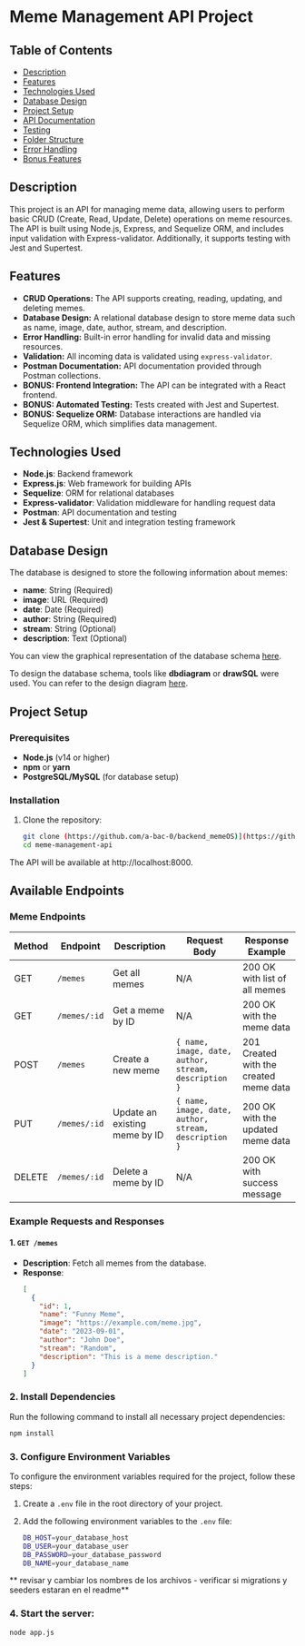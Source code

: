 # Meme Management API Project

## Table of Contents

- [Description](#description)
- [Features](#features)
- [Technologies Used](#technologies-used)
- [Database Design](#database-design)
- [Project Setup](#project-setup)
- [API Documentation](#api-documentation)
- [Testing](#testing)
- [Folder Structure](#folder-structure)
- [Error Handling](#error-handling)
- [Bonus Features](#bonus-features)

## Description

This project is an API for managing meme data, allowing users to perform basic CRUD (Create, Read, Update, Delete) operations on meme resources. The API is built using Node.js, Express, and Sequelize ORM, and includes input validation with Express-validator. Additionally, it supports testing with Jest and Supertest.

## Features

- **CRUD Operations:** The API supports creating, reading, updating, and deleting memes.
- **Database Design:** A relational database design to store meme data such as name, image, date, author, stream, and description.
- **Error Handling:** Built-in error handling for invalid data and missing resources.
- **Validation:** All incoming data is validated using `express-validator`.
- **Postman Documentation:** API documentation provided through Postman collections.
- **BONUS: Frontend Integration:** The API can be integrated with a React frontend.
- **BONUS: Automated Testing:** Tests created with Jest and Supertest.
- **BONUS: Sequelize ORM:** Database interactions are handled via Sequelize ORM, which simplifies data management.

## Technologies Used

- **Node.js**: Backend framework
- **Express.js**: Web framework for building APIs
- **Sequelize**: ORM for relational databases
- **Express-validator**: Validation middleware for handling request data
- **Postman**: API documentation and testing
- **Jest & Supertest**: Unit and integration testing framework

## Database Design

The database is designed to store the following information about memes:

- **name**: String (Required)
- **image**: URL (Required)
- **date**: Date (Required)
- **author**: String (Required)
- **stream**: String (Optional)
- **description**: Text (Optional)

You can view the graphical representation of the database schema [here](#).

To design the database schema, tools like **dbdiagram** or **drawSQL** were used. You can refer to the design diagram [here](#).

## Project Setup

### Prerequisites

- **Node.js** (v14 or higher)
- **npm** or **yarn**
- **PostgreSQL/MySQL** (for database setup)

### Installation

1. Clone the repository:

   ```bash
   git clone (https://github.com/a-bac-0/backend_memeOS)](https://github.com/a-bac-0/backend_memeOS.git)
   cd meme-management-api
   ```

The API will be available at http://localhost:8000.

## Available Endpoints

### Meme Endpoints

| Method | Endpoint     | Description                   | Request Body                                         | Response Example                       |
| ------ | ------------ | ----------------------------- | ---------------------------------------------------- | -------------------------------------- |
| GET    | `/memes`     | Get all memes                 | N/A                                                  | 200 OK with list of all memes          |
| GET    | `/memes/:id` | Get a meme by ID              | N/A                                                  | 200 OK with the meme data              |
| POST   | `/memes`     | Create a new meme             | `{ name, image, date, author, stream, description }` | 201 Created with the created meme data |
| PUT    | `/memes/:id` | Update an existing meme by ID | `{ name, image, date, author, stream, description }` | 200 OK with the updated meme data      |
| DELETE | `/memes/:id` | Delete a meme by ID           | N/A                                                  | 200 OK with success message            |

### Example Requests and Responses

#### 1. `GET /memes`

- **Description**: Fetch all memes from the database.
- **Response**:
  ```json
  [
    {
      "id": 1,
      "name": "Funny Meme",
      "image": "https://example.com/meme.jpg",
      "date": "2023-09-01",
      "author": "John Doe",
      "stream": "Random",
      "description": "This is a meme description."
    }
  ]
  ```

### 2. Install Dependencies

Run the following command to install all necessary project dependencies:

```bash
npm install
```

### 3. Configure Environment Variables

To configure the environment variables required for the project, follow these steps:

1. Create a `.env` file in the root directory of your project.
2. Add the following environment variables to the `.env` file:

   ```bash
   DB_HOST=your_database_host
   DB_USER=your_database_user
   DB_PASSWORD=your_database_password
   DB_NAME=your_database_name
   ```

** revisar y cambiar los nombres de los archivos - verificar si migrations y seeders estaran en el readme**

### 4. Start the server:

```bash
node app.js
```
